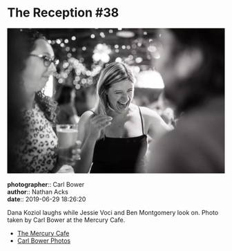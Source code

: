 # The Reception #38

![Dana Koziol laughs](assets/2019-06-29-set-3-the-reception-38.webp)

**photographer**:: Carl Bower  
**author**:: Nathan Acks  
**date**:: 2019-06-29 18:26:20

Dana Koziol laughs while Jessie Voci and Ben Montgomery look on. Photo taken by Carl Bower at the Mercury Cafe.

* [The Mercury Cafe](http://mercurycafe.com)
* [Carl Bower Photos](https://carlbowerphotos.com)
